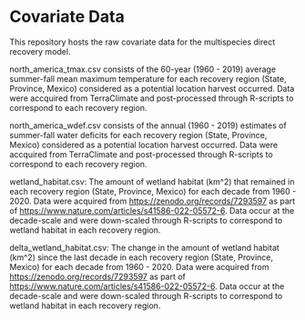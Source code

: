 # Covariate Data

This repository hosts the raw covariate data for the multispecies direct recovery model.

north_america_tmax.csv consists of the 60-year (1960 - 2019) average summer-fall mean maximum temperature for each recovery region (State, Province, Mexico) considered as a potential location harvest occurred. Data were accquired from TerraClimate and post-processed through R-scripts to correspond to each recovery region.

north_america_wdef.csv consists of the annual (1960 - 2019) estimates of summer-fall water deficits for each recovery region (State, Province, Mexico) considered as a potential location harvest occurred. Data were accquired from TerraClimate and post-processed through R-scripts to correspond to each recovery region.

wetland_habitat.csv: The amount of wetland habitat (km^2) that remained in each recovery region (State, Province, Mexico) for each decade from 1960 - 2020. Data were acquired from https://zenodo.org/records/7293597 as part of https://www.nature.com/articles/s41586-022-05572-6. Data occur at the decade-scale and were down-scaled through R-scripts to correspond to wetland habitat in each recovery region.

delta_wetland_habitat.csv: The change in the amount of wetland habitat (km^2) since the last decade in each recovery region (State, Province, Mexico) for each decade from 1960 - 2020. Data were acquired from https://zenodo.org/records/7293597 as part of https://www.nature.com/articles/s41586-022-05572-6. Data occur at the decade-scale and were down-scaled through R-scripts to correspond to wetland habitat in each recovery region.
